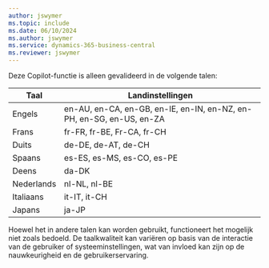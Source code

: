 ```yaml
---
author: jswymer
ms.topic: include
ms.date: 06/10/2024
ms.author: jswymer
ms.service: dynamics-365-business-central
ms.reviewer: jswymer
---
```

Deze Copilot-functie is alleen gevalideerd in de volgende talen:

|Taal|Landinstellingen|
|-|-|
|Engels|en-AU, en-CA, en-GB, en-IE, en-IN, en-NZ, en-PH, en-SG, en-US, en-ZA|
|Frans|fr-FR, fr-BE, Fr-CA, fr-CH|
|Duits|de-DE, de-AT, de-CH|
|Spaans |es-ES, es-MS, es-CO, es-PE|
|Deens|da-DK|
|Nederlands|nl-NL, nl-BE|
|Italiaans|it-IT, it-CH|
|Japans|ja-JP|

Hoewel het in andere talen kan worden gebruikt, functioneert het mogelijk niet zoals bedoeld. De taalkwaliteit kan variëren op basis van de interactie van de gebruiker of systeeminstellingen, wat van invloed kan zijn op de nauwkeurigheid en de gebruikerservaring.
